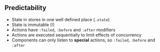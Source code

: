 ##  Predictability

- State in stores in one well defined place (`.state`)
- State is immutable (!)
- Actions have `:failed`, `:before` and `:after` modifiers
- Actions are executed sequentially to limit effects of concurrency
- Components can only listen to __special__ actions, so `:failed`,
  `:before` and `:after`

